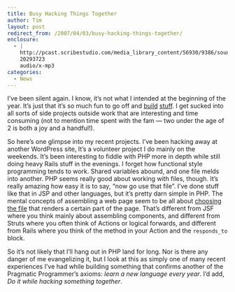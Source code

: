 ```yaml
---
title: Busy Hacking Things Together
author: Tim
layout: post
redirect_from: /2007/04/03/busy-hacking-things-together/
enclosure:
  - |
    http://pcast.scribestudio.com/media_library_content/56930/9386/sound/Paul_Grahame_Keynote_Address.mp3
    20293723
    audio/x-mp3
categories:
  - News
---
```

I&#8217;ve been silent again. I know, it&#8217;s not what I intended at the beginning of the year. It&#8217;s just that it&#8217;s so much fun to go off and [build][1] [stuff][2]. I get sucked into all sorts of side projects outside work that are interesting and time consuming (not to mention time spent with the fam &#8212; two under the age of 2 is both a joy and a handful!).

So here&#8217;s one glimpse into my recent projects. I&#8217;ve been hacking away at another WordPress site[.][3] It&#8217;s a volunteer project I do mainly on the weekends. It&#8217;s been interesting to fiddle with PHP more in depth while still doing heavy Rails stuff in the evenings. I forget how functional style programming tends to work. Shared variables abound, and one file melds into another. PHP seems really good about working with files, though. It&#8217;s really amazing how easy it is to say, &#8220;now go use that file&#8221;. I&#8217;ve done stuff like that in JSP and other languages, but it&#8217;s pretty darn simple in PHP. The mental concepts of assembling a web page seem to be all about [choosing the file][4] that renders a certain part of the page. That&#8217;s different from JSF where you think mainly about assembling components, and different from Struts where you often think of Actions or logical forwards, and different from Rails where you think of the method in your Action and the `responds_to` block.

So it&#8217;s not likely that I&#8217;ll hang out in PHP land for long. Nor is there any danger of me evangelizing it, but I look at this as simply one of many recent experiences I&#8217;ve had while building something that confirms another of the Pragmatic Programmer&#8217;s axioms: *learn a new language every year*. I&#8217;d add, *Do it while hacking something together*.

 [1]: http://pcast.scribestudio.com/media_library_content/56930/9386/sound/Paul_Grahame_Keynote_Address.mp3 "RailsConf 2006 Keynote: Paul Graham (audio)"
 [2]: http://www.paulgraham.com/marginal.html "RailsConf 2006 Keynote: Paul Graham (text)"
 [3]: http://ifyeareprepared.org
 [4]: http://timshadel.com/wp-content/uploads/2007/04/wp_Template_Hierarchy.png
